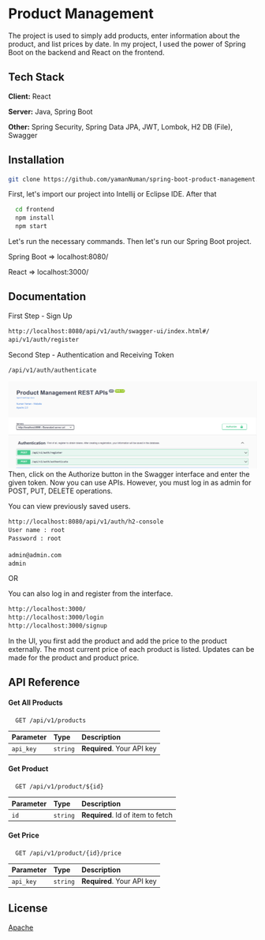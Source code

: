 
# Product Management

The project is used to simply add products, enter information about the product, and list prices by date.
In my project, I used the power of Spring Boot on the backend and React on the frontend.


## Tech Stack

**Client:** React

**Server:** Java, Spring Boot

**Other:** Spring Security, Spring Data JPA, JWT, Lombok, H2 DB (File), Swagger


## Installation

```bash
git clone https://github.com/yamanNuman/spring-boot-product-management.git
```

First, let's import our project into Intellij or Eclipse IDE. After that

```bash
  cd frontend
  npm install
  npm start
```
Let's run the necessary commands. Then let's run our Spring Boot project.

Spring Boot => localhost:8080/

React => localhost:3000/

## Documentation

First Step - Sign Up


```bash
http://localhost:8080/api/v1/auth/swagger-ui/index.html#/
api/v1/auth/register
```
Second Step - Authentication and Receiving Token

```bash
/api/v1/auth/authenticate
```
![](/images/register.png)
Then, click on the Authorize button in the Swagger interface and enter the given token. Now you can use APIs. However, you must log in as admin for POST, PUT, DELETE operations.

You can view previously saved users.

```bash
http://localhost:8080/api/v1/auth/h2-console
User name : root
Password : root

admin@admin.com
admin
```

OR

You can also log in and register from the interface.
```bash
http://localhost:3000/
http://localhost:3000/login
http://localhost:3000/signup
```

In the UI, you first add the product and add the price to the product externally. The most current price of each product is listed. Updates can be made for the product and product price.
## API Reference

#### Get All Products

```http
  GET /api/v1/products
```

| Parameter | Type     | Description                |
| :-------- | :------- | :------------------------- |
| `api_key` | `string` | **Required**. Your API key |

#### Get Product

```http
  GET /api/v1/product/${id}
```

| Parameter | Type     | Description                       |
| :-------- | :------- | :-------------------------------- |
| `id`      | `string` | **Required**. Id of item to fetch |


#### Get Price

```http
  GET /api/v1/product/{id}/price
```

| Parameter | Type     | Description                |
| :-------- | :------- | :------------------------- |
| `api_key` | `string` | **Required**. Your API key |


## License

[Apache](https://www.apache.org/licenses/LICENSE-2.0)

